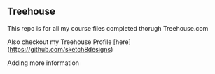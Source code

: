 ## Treehouse

This repo is for all my course files completed thorugh Treehouse.com

Also checkout my Treehouse Profile [here] (https://github.com/sketch8designs)
 
Adding more information
